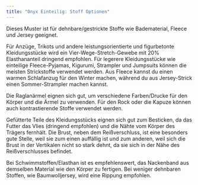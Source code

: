 ```yaml
---
title: "Onyx Einteilig: Stoff Optionen"
---
```


Dieses Muster ist für dehnbare/gestrickte Stoffe wie Badematerial, Fleece und Jersey geeignet.

Für Anzüge, Trikots und andere leistungsorientierte und figurbetonte Kleidungsstücke wird ein Vier-Wege-Stretch-Gewebe mit 20% Elasthananteil dringend empfohlen. Für legerere Kleidungsstücke wie einteilige Fleece-Pyjamas, Kigurumi, Strampler und Jumpsuits können die meisten Strickstoffe verwendet werden. Aus Fleece kannst du einen warmen Schlafanzug für den Winter machen, während du aus Jersey-Strick einen Sommer-Strampler machen kannst.

Die Raglanärmel eignen sich gut, um verschiedene Farben/Drucke für den Körper und die Ärmel zu verwenden. Für den Rock oder die Kapuze können auch kontrastierende Stoffe verwendet werden.

Gefütterte Teile des Kleidungsstücks eignen sich gut zum Besticken, da das Futter das Vlies (dringend empfohlen) und die Nähte vom Körper des Trägers fernhält. Die Brust, neben dem Reißverschluss, ist eine besonders gute Stelle, weil sie zum einen auffällig ist und zum anderen, weil sich die Brust in der Vertikalen nicht so stark dehnt, da sie sich in der Nähe des Reißverschlusses befindet.

Bei Schwimmstoffen/Elasthan ist es empfehlenswert, das Nackenband aus demselben Material wie den Körper zu fertigen. Bei weniger dehnbaren Stoffen, wie Baumwolljersey, wird eine Rippung empfohlen.
